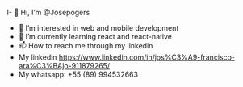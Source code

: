 I- 👋 Hi, I’m @Josepogers
- 👀 I’m interested in web and mobile development
- 🌱 I’m currently learning react and react-native
- 📫 How to reach me through my linkedin
- My linkedin https://www.linkedin.com/in/jos%C3%A9-francisco-ara%C3%BAjo-911879265/
- My whatsapp: +55 (89) 994532663

<!---
Josepogers/Josepogers is a ✨ special ✨ repository because its `README.md` (this file) appears on your GitHub profile.
You can click the Preview link to take a look at your changes.
--->
